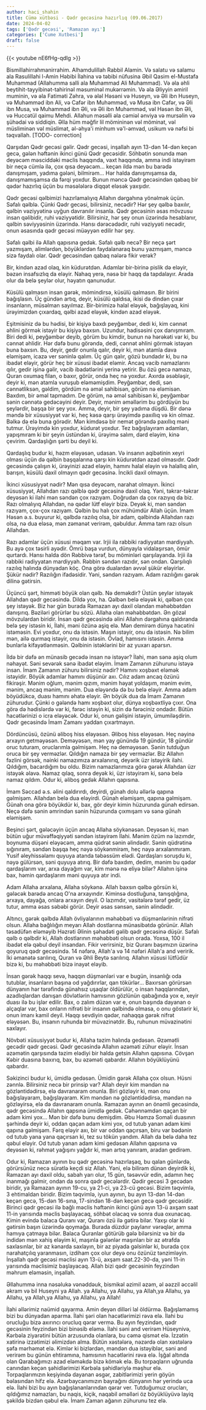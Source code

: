 ```yaml
---
author: haci_shahin
title: Cümə xütbəsi - Qədr gecəsinə hazırlıq (09.06.2017)  
date: 2024-04-02
tags: ['Qədr gecəsi', 'Ramazan ayı']
categories: ['Cume Xutbesi']
draft: false
---
```

{{< youtube nE6fHg-qdIg >}}


Bismillahirrahmanirrahim. Alhamdulillah Rabbil Alamin. Və salatu və salamu ala Rasulillahi l-Amin Həbibi İlahina və təbibi nüfusina Əbil Qasim el-Mustafa Muhammad (Allahumma salli ala Muhammad Ali Muhammad). Və əla əhli beytihit-tayyibinət-tahirinəl məsuminəl mukərrəmin. Və əla Əliyyin əmiril muminin, və əla Fatiməti Zəhra, və ələl Həsəni və Huseyn, və Əli ibn Huseyn, və Muhəmməd ibn Ali, və Cafər ibn Muhəmməd, və Musa ibn Cafər, və Əli ibn Musa, və Muhammad ibn Əli, və Əli ibn Muhəmməd, vəl Həsən ibn Əli, və Huccətül qaimu Mehdi. Allahun məsəlli əla cəmiəl ənviya və mursəlin və şühədai və siddiqin. Əlla hüm məğfir lil mömininən vəl möminat, vəl müsliminən vəl müslimat, əl-əhya'i minhum və'l-əmvad, usikum və nəfsi bi təqvallah. [TODO- correction]

Qarşıdan Qədr gecəsi gəlir. Qədr gecəsi, inşallah ayın 13-dən 14-dən keçən gecə, gələn həftənin ikinci günü Qədr gecəsidir. Söhbətin sonunda mən deyəcəm məsciddəki məclis haqqında, vaxt haqqında, amma indi istəyirəm bir neçə cümlə ilə, çox qısa deyəcəm... keçən ildə mən bu barədə danışmışam, yadıma gələni, bilmirəm... Hər halda danışmışamsa da, danışmamışamsa da fərqi yoxdur. Bunun məncə Qədr gecəsindən qabaq bir qədər hazırlıq üçün bu məsələlərə diqqət eləsək yaxşıdır. 

Qədr gecəsi qəlbimizi hazırlamalıyıq Allahın dərgahına yönəlmək üçün. Səfalı qəlblə. Çünki Qədr gecəsi, bilirsiniz, necədir? Hər şey qəlbə baxılır, qəlbin vəziyyətinə uyğun davranılır insanla. Qədr gecəsinin əsas mövzusu insan qəlibidir, ruhi vəziyyətidir. Bilirsiniz, hər şey onun üzərində hesablanır, qəlbin səviyyəsinin üzərində. Hansı dərəcədədir, ruhi vəziyyəti necədir, onun əsasında qədr gecəsi müəyyən edilir hər şey. 

Səfalı qəlbi ilə Allah qapısına gedək. Səfalı qəlb necə? Bir neçə şərt yazmışam, alimlərdən, böyüklərdən faydalanaraq bunu yazmışam, məncə sizə faydalı olar. Qədr gecəsindən qabaq nələrə fikir verək? 

Bir, kindən azad olaq, kin küdurətdən. Adamlar bir-birinə pislik də eləyir, bəzən insafsızlıq da eləyir. Nahaq yerə, nəsə bir haqq da tapdalayır. Arada olur da belə şeylər olur, həyatın qanunudur. 

Küsülü qalmasın insan gərək, mömindirsə, küsülü qalmasın. Bir birini bağışlasın. Üç gündən artıq, deyir, küsülü qaldısa, ikisi də dindən çıxar insanların, müsəlman sayılmaz. Bir-birimizə halal eləyək, bağışlayaq, kini ürəyimizdən çıxardaq, qəlbi azad eləyək, kindən azad eləyək. 

Eşitmisiniz də bu hədisi, bir kişiyə baxdı peyğəmbər, dedi ki, kim cənnət əhlini görmək istəyir bu kişiyə baxsın. Uzundur, hadisəsini çox danışmıram. Biri dedi ki, peyğəmbər deyib, görüm bu kimdir, bunun nə hərəkəti var ki, bu cənnət əhlidir. Hər dəfə bunu görəndə, dedi, cənnət əhlini görmək istəyən buna baxsın. Bu, deyir, gedir onunla qalır, deyir ki, mən atamla dava eləmişəm, icazə ver səninlə qalım. Üç gün qalır, gözü bundadır ki, bu nə ibadət eləyir, görür heç bir xüsusi ibadət eləmir. Ancaq vacib namazlarını qılır, gedir işinə gəlir, vacib ibadətlərini yerinə yetirir. Bu özü gecə namazı, Quran oxumaq filan, o baxır, görür, onda heç nə yoxdur. Axırda əsəbləşir, deyir ki, mən atamla vuruşub eləməmişdim. Peyğəmbər, dedi, sən cənnətliksən, gəldim, gördüm nə əməl sahibisən, görüm nə eləmisən. Baxdım, bir əməl tapmadım. De görüm, nə əməl sahibisən ki, peyğəmbər sənin cənnətə gedəcəyini deyir. Deyir, mənim əməllərim bu gördüyün bu şeylərdir, başqa bir şey yox. Amma, deyir, bir şey yadıma düşdü. Bir dənə məndə bir xüsusiyyət var ki, heç kəsə qarşı ürəyimdə paxıllıq və kin olmaz. Bəlkə də elə buna görədir. Mən kimdəsə bir nemət görəndə paxıllıq məni tutmur. Ürəyimdə kin yoxdur, küdurət yoxdur. Tez bağışlayıram adamları, yapışmıram ki bir şeyin üstündən ki, ürəyimə salım, dərd eləyim, kinə çevirim. Qardaşlığın şərti bu deyil ki. 

Qardaşlıq budur ki, həzm eləyəsən, udasan. Və insanın aqibətinin xeyri olması üçün də qəlbin başqalarına qarşı kin küdurətdən azad olmasıdır. Qədr gecəsində çalışın ki, ürəyinizi azad eləyin, hamını halal eləyin və halallıq alın, barışın, küsülü daxil olmayın qədr gecəsinə. İncikli daxil olmayın. 

İkinci xüsusiyyət nədir? Mən qısa deyəcəm, narahat olmayın. İkinci xüsusiyyət, Allahdan razı qəlblə qədr gecəsinə daxil olaq. Yəni, təkrar-təkrar deyəsən ki ilahi mən səndən çox razıyam. Doğrudan da çox razıyıq da biz. Razı olmalıyıq Allahdan, nə qədər lütf eləyir bizə. Deyək ki, mən səndən razıyam, çox-çox razıyam. Qəlbin bu halı çox mühümdür Allah üçün. İmam Həsən ə.s. buyurur ki, qəlbdə razılıq olsa, bir adam, qəlbində Allahdan razı olsa, nə dua eləsə, mən zəmanət verirəm, qəbuldur. Amma tam razı olsun Allahdan. 

Razı adamlar üçün xüsusi məqam var. Irjii ila rabbiki radiyyatan mardiyyah. Bu ayə çox təsirli ayədir. Ömrü başa vurdun, dünyayla vidalaşırsan, ömür qurtardı. Hansı halda dön Rəbbivə tərəf, bu möminləri qarşılayanda. Irjii ila rabbiki radiyyatan mardiyyah. Rəbbin səndən razıdır, sən ondan. Qarşılıqlı razılıq halında dünyadan köç. Ona görə dualardan əvvəl şükür eləyirlər. Şükür nədir? Razılığın ifadəsidir. Yəni, səndən razıyam. Adam razılığını gərək dilinə gətirsin. 

Üçüncü şərt, himməti böyük olan qəlb. Nə deməkdir? Üstün şeylər istəyək Allahdan qədr gecəsində. Dildə yox, ha. Qəlbən belə eləyək ki, qəlbən çox şey istəyək. Biz hər gün burada Ramazan ayı daxil olandan məhəbbətdən danışırıq. Bəziləri görürlər bu sözü. Allaha olan məhəbbətdən. Ən gözəl mövzulardan biridir. İnsan qədr gecəsində əlini Allahın dərgahına qaldıranda belə şey istəsin ki, İlahi, məni özünə aşiq elə. Mən demirəm dünya hacətini istəməsin. Evi yoxdur, onu da istəsin. Maşın istəyir, onu da istəsin. Nə bilim mən, ailə qurmaq istəyir, onu da istəsin. Övlad, hamısını istəsin. Amma bunlarla kifayətlənməsin. Qəlbinin istəklərini bir az yuxarı aparsın. 

İldə bir dəfə ən münasib gecədə insan nə istəyər? İlahi, mən sənə aşiq olum nəhayət. Səni sevərək sənə ibadət eləyim. İmam Zamanın zühurunu istəyə insan. İmam Zamanın zühuru bilirsiniz nədir? Hamını xoşbəxt eləmək istəyidir. Böyük adamlar hamını düşünür axı. Cılız adam ancaq özünü fikirəşir. Mənim oğlum, mənim qızım, mənim həyat yoldaşım, mənim evim, mənim, ancaq mənim, mənim. Dua eləyəndə də bu belə eləyir. Amma adam böyüdükcə, duası hamını əhatə eləyir. Ən böyük dua da İmam Zamanın zühurudur. Çünki o gələndə hamı xoşbəxt olur, dünya xoşbəxtliyə çıxır. Ona görə də hədislərdə var ki, fərəc istəyin ki, sizin də fərəciniz ondadır. Bütün hacətlərinizi o icra eləyəcək. Odur ki, onun gəlişini istəyin, ümumiləşdirin. Qədr gecəsində İmam Zamanı yaddan çıxartmayın. 

Dördüncüsü, özünü əliboş hiss eləyəsən. Əliboş hiss eləyəsən. Heç nəyinə arxayın getməyəsən. Deməyəsən, mən yay günündə 19 gündür, 18 gündür oruc tuturam, oruclarımla gəlmişəm. Heç nə deməyəsən. Sənin tutduğun oruca bir şey verməzlər. Qıldığın namaza bir şey verməzlər. Biz Allahın fəzlini görsək, nəinki namazımıza arxalanırıq, deyərik üzr istəyirik ilahi. Qıldığım, bacardığım bu oldu. Bizim namazlarımıza görə gərək Allahdan üzr istəyək əlavə. Namaz qılaq, sonra deyək ki, üzr istəyirəm ki, sənə belə namaz qıldım. Odur ki, əliboş gedək Allahın qapısına. 

İmam Səccad ə.s. əlini qaldırırdı, deyirdi, günah dolu əllərlə qapına gəlmişəm. Allahdan belə dua eləyirdi. Günah eləmişəm, qapına gəlmişəm. Günah ona görə böyükdür ki, bax, gör deyir kimin hüzurunda günah edirsən. Neçə dəfə sənin əmrindən sənin hüzurunda çıxmışam və sənə günah eləmişəm. 

Beşinci şərt, gələcəyin üçün ancaq Allaha söykənəsən. Deyəsən ki, mən bütün uğur müvəffəqiyyəti səndən istəyirəm İlahi. Mənim özüm nə lazımdır, boynuma düşəni eləyəcəm, amma qüdrət sənin əlindədir. Sənin qüdrətinə sığınıram, səndən başqa heç nəyə söykənmirəm, heç nəyə arxalanmıram. Yusif əleyhissəlamı quyuya atanda təbəssüm elədi. Qardaşları soruşdu ki, nəyə gülürsən, səni quyuya atırıq. Bir dəfə baxdım, dedim, mənim bu qədər qardaşlarım var, arxa dayağım var, kim mənə nə eliyə bilər? Allahın işinə bax, həmin qardaşlarım məni quyuya atır indi. 

Adam Allaha arxalana, Allaha söykənə. Allah baxsın qəlbə görsün ki, gələcək barədə ancaq O'na arxayındır. Kiminsə dostluğuna, tanışqlığına, arxaya, dayağa, onlara arxayın deyil. O lazımdır, vasitələrə tərəf gedir, üz tutur, amma əsas səbəbi görür. Deyir əsas sənsən, sənin əlindədir. 

Altıncı, gərək qəlbdə Allah övliyalarının məhəbbəti və düşmənlərinin nifrəti olsun. Allaha bağlılığın meyarı Allah dostlarına münasibətdə görünür. Allah təsadüfən eləməyib Həzrəti Əlinin şəhadəti gəlib qədr gecəsinə düşür. Səfalı qəlb o qəlbdir ki, Allah dostlarının məhəbbəti olsun orada. Yoxsa, 100 il ibadət elə qəbul deyil insandan. Fikir verirsiniz, biz Quranı başımızın üzərinə qoyuruq qədr gecəsində. 14 nəfərə, Allah'a və 14 nəfəri Allah'a and veririk. İki əmanətə sarılırıq, Quran və Əhli Beytə sarılırıq. Allahın xüsusi lütfüdür bizə ki, bu məhəbbəti bizə inayət eləyib. 

İnsan gərək haqqı sevə, haqqın düşmənləri var e bugün, insanlığı oda tutublar, insanların başına od yağdırırlar, qan tökürlər... Baxırsan görürsən dünyanın hər tərəfində günahsız uşaqlar öldürülür, o insan haqqlarından, azadlıqlardan danışan dövlətlərin hamısının gözlünün qabağında yox e, xeyir duası ilə bu işlər edilir. Bax, o zalım düzən var e, onun başında dayanan o alçaqlar var, bax onların nifrəti bir insanın qəlbində olmasa, o onu göstərir ki, onun imanı kamil deyil. Haqqı sevdiyin qədər, nahaqqa gərək nifrət eləyəsən. Bu, insanın ruhunda bir müvazinətdir. Bu, ruhunun müvazinətini saxlayır. 

Növbəti xüsusiyyət budur ki, Allaha təzim halında gedəsən. Əzəmətli gecədir qədr gecəsi. Qədr gecəsində Allahın əzəməti zühur eləyir. İnsan əzəmətin qarşısında təzim elədiyi bir halda getsin Allahın qapısına. Cövşən Kəbir duasına baxırıq, bax, bu əzəməti qabardır. Allahın böyüklüyünü qabardır. 

Səkizinci budur ki, ümidlə gedəsən. Ümidin gərək Allaha çox olsun. Hüsni zənnlə. Bilirsiniz necə bir prinsip var? Allah deyir kim məndən nə gözləntidədirsə, elə davranaram onunla. Biri gözləyir ki, mən onu bağışlayaram, bağışlayaram. Kim məndən nə gözləntidədirsə, məndən nə gözləyirsə, elə də davranaram onunla. Ramazan ayının ən önəmli gecəsində, qədr gecəsində Allahın qapsına ümidlə gedək. Cəhənnəmdən qaçan bir adam kimi yox... Mən bir dəfə bunu demişdim. Əbu Həmzə Somali duasının şərhində deyir ki, oddan qaçan adam kimi yox, od tutub yanan adam kimi qapına gəlmişəm. Fərq eləyir axı, bir var oddan qaçırsan, biru var bədənin od tutub yana yana qaçırsan ki, tez su tökün yandım. Allah da belə daha tez qəbul eləyir. Od tutub yanan adam kimi gedəsən Allahın qapısına və deyəsən ki, rəhmət yağışını yağdır ki, mən artıq yanıram, aradan gedirəm. 

Odur ki, Ramazan ayının bu qədr gecəsinə hazırlaşaq, bu qalan günlərdə, görürsünüz necə sürətlə keçdi siz Allah. Yəni, elə bilirəm dünən deyirdik ki, Ramazan ayı daxil oldu, sabah yarı olur, 15 gün, təsəvvür edin, adamın heç inanmağı gəlmir, ondan da sonra qədr gecələrdir. Qədir gecəsi 3 gecədən biridir, ya Ramazan ayının 19-cu, ya 21-ci, ya 23-cü gecəsi. Bizim təqvimlə, 3 ehtimaldan biridir. Bizim təqvimlə, iyun ayının, bu ayın 13-dən 14-dən keçən gecə, 15-dən 16-sına, 17-sindən 18-dən keçən gecə qədr gecəsidir. Birinci qədr gecəsi ilə bağlı məclis həftənin ikinci günü ayın 13-ü axşam saat 11-in yarısında məclis başlayacaq, söhbət olacaq və sonra dua oxunacaq. Kimin evində balaca Quranı var, Quranı özü ilə gətirə bilər. Yaxşı olar ki gətirsin başın üzərində qoymağa. Burada düzdür paylanır vərəqlər, amma hamıya çatmaya bilər. Balaca Quranlar götürüb gələ bilərsiniz və bir də indidən mən xahiş eləyim ki, maşınla gələnlər maşınları bir az ətrafda saxlasınlar, bir az kənarda saxlayın, bir az piyada gəlsinlər ki, burada çox narahatçılıq yaranmasın, izdiham çox olur deyə onu özünüz tənzimləyin. İnşallah qədr gecəsi məclisi ayın 13-ü, axşam saat.22-30-da, yəni 11-in yarısında məclisimiz başlayacaq. Allah bizi qədr gecəsinin feyzindən məhrum eləməsin, inşallah. 

Əllahummə inna nəsəlukə vənəddəuk, bismikəl əzimil əzəm, əl əəzzil əccəlil əkram və bil Huseyni ya Allah. ya Allahu, ya Allahu, ya Allah,ya Allahu, ya Allahu, ya Allah,ya Allahu, ya Allahu, ya Allah!

İlahi əllərimiz naümid qayarma. 
Amin deyən dilləri lal öldürmə. 
Bağışlamamış bizi bu dünyadan aparma. 
İlahi şəri olan hacətlərimizi rəva elə.
İlahi bu orucluğu bizə axırıncı orucluq qərar vermə.
Bu ayın feyzindən, qədr gecəsinin feyzindən bizi binəsib eləmə.
İlahi səni and verirəm Hüseynivə, Kərbəla ziyarətini bütün arzusunda olanlara, bu cəmə qismət elə.
İzzətin xatirinə izzətimizi əlimizdən alma.
Bütün xəstələrə, nəzərdə olan xəstələrə şəfa mərhəmət elə.
Kimlər ki bizlərdən, məndən dua istəyiblər, səni and verirəm bu günün ehtiramına, hamısının hacətlərini rəva elə.
İşğal altında olan Qarabağımızı azad eləməkdə bizə kömək elə.
Bu torpaqların uğrunda canından keçən şəhidlərimizi Kərbəla şəhidləriylə məşhur elə.
Torpaqlarımızın keşiyində dayanan əsgər, zabitlərimizi yerin göyün bəlasından hifz elə.
Azərbaycanımızın bayrağını dünyanın hər yerində uca elə.
İlahi bizi bu ayın bağışlananlarından qərar ver. 
Tutduğumuz orucları, qıldığımız namazları, bu naqis, kiçik, naqabil əməlləri öz böyüklüyüvə layiq şəkildə bizdən qəbul elə.
İmam Zaman ağanın zühurunu tez elə.